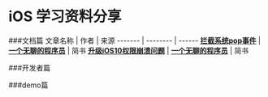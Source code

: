 # iOS 学习资料分享

###文档篇
文章名称 | 作者 | 来源
------- | -------- | ------
[**拦截系统pop事件**](http://www.jianshu.com/p/84bf5baa8b79) | [**一个无聊的程序员**](http://www.jianshu.com/users/27098a7740bc/latest_articles) | 简书
[**升级iOS10权限崩溃问题**](http://www.jianshu.com/p/d5e00421b478) | [**一个无聊的程序员**](http://www.jianshu.com/users/27098a7740bc/latest_articles) | 简书

###开发者篇

###demo篇

